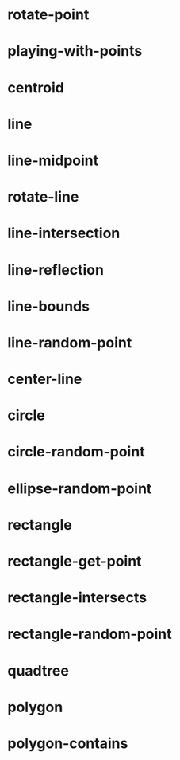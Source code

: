 # rotate-point
# playing-with-points
# centroid
# line
# line-midpoint
# rotate-line
# line-intersection
# line-reflection
# line-bounds
# line-random-point
# center-line
# circle
# circle-random-point
# ellipse-random-point
# rectangle
# rectangle-get-point
# rectangle-intersects
# rectangle-random-point
# quadtree
# polygon
# polygon-contains

